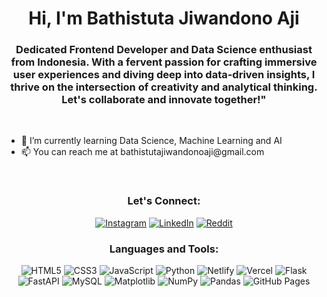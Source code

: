 <h1 align="center">Hi, I'm Bathistuta Jiwandono Aji</h1>
<h3 align="center">Dedicated Frontend Developer and Data Science enthusiast from Indonesia. With a fervent passion for crafting immersive user experiences and diving deep into data-driven insights, I thrive on the intersection of creativity and analytical thinking.
 <br> Let's collaborate and innovate together!"</h3>

<br>
<ul>
  <li>🌱 I’m currently learning Data Science, Machine Learning and AI</li>
  <li>📫 You can reach me at bathistutajiwandonoaji@gmail.com</li>
</ul>

<br>
<h3 align="center">Let's Connect:</h3>
<p align="center">
  <a href="https://instagram.com/bathistuta"><img src="https://img.shields.io/badge/Instagram-%23E4405F.svg?logo=Instagram&logoColor=white" alt="Instagram"></a>
  <a href="https://linkedin.com/in/bathistuta-jiwandono-aji"><img src="https://img.shields.io/badge/LinkedIn-%230077B5.svg?logo=linkedin&logoColor=white" alt="LinkedIn"></a>
  <a href="https://reddit.com/user/Heatzel"><img src="https://img.shields.io/badge/Reddit-%23FF4500.svg?logo=Reddit&logoColor=white" alt="Reddit"></a>
</p>


<h3 align="center">Languages and Tools:</h3>

<p align="center">
  <img src="https://img.shields.io/badge/HTML5-%23E34F26.svg?style=for-the-badge&logo=html5&logoColor=white" alt="HTML5">
  <img src="https://img.shields.io/badge/CSS3-%231572B6.svg?style=for-the-badge&logo=css3&logoColor=white" alt="CSS3">
  <img src="https://img.shields.io/badge/JavaScript-%23323330.svg?style=for-the-badge&logo=javascript&logoColor=%23F7DF1E" alt="JavaScript">
  <img src="https://img.shields.io/badge/Python-3670A0?style=for-the-badge&logo=python&logoColor=ffdd54" alt="Python">
  <img src="https://img.shields.io/badge/Netlify-%23000000.svg?style=for-the-badge&logo=netlify&logoColor=#00C7B7" alt="Netlify">
  <img src="https://img.shields.io/badge/Vercel-%23000000.svg?style=for-the-badge&logo=vercel&logoColor=white" alt="Vercel">
  <img src="https://img.shields.io/badge/Flask-%23000.svg?style=for-the-badge&logo=flask&logoColor=white" alt="Flask">
  <img src="https://img.shields.io/badge/FastAPI-005571?style=for-the-badge&logo=fastapi" alt="FastAPI">
  <img src="https://img.shields.io/badge/MySQL-%2300000f.svg?style=for-the-badge&logo=mysql&logoColor=white" alt="MySQL">
  <img src="https://img.shields.io/badge/Matplotlib-%23ffffff.svg?style=for-the-badge&logo=Matplotlib&logoColor=black" alt="Matplotlib">
  <img src="https://img.shields.io/badge/NumPy-%23013243.svg?style=for-the-badge&logo=numpy&logoColor=white" alt="NumPy">
  <img src="https://img.shields.io/badge/Pandas-%23150458.svg?style=for-the-badge&logo=pandas&logoColor=white" alt="Pandas">
  <img src="https://img.shields.io/badge/Github%20Pages-121013?style=for-the-badge&logo=github&logoColor=white" alt="GitHub Pages">
</p>

